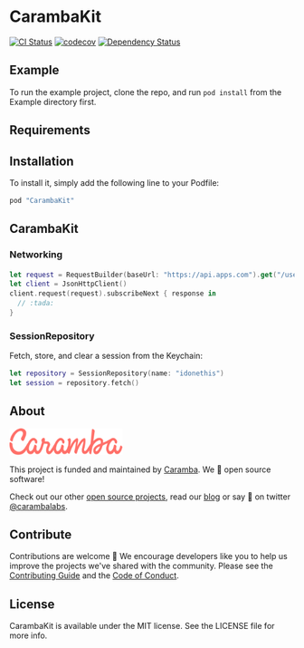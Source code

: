 # CarambaKit

[![CI Status](http://img.shields.io/travis/carambalabs/CarambaKit.svg?style=flat)](https://travis-ci.org/carambalabs/CarambaKit)
[![codecov](https://codecov.io/gh/carambalabs/CarambaKit/branch/master/graph/badge.svg)](https://codecov.io/gh/carambalabs/CarambaKit)
[![Dependency Status](https://gemnasium.com/badges/github.com/carambalabs/CarambaKit.svg)](https://gemnasium.com/github.com/carambalabs/CarambaKit)

## Example

To run the example project, clone the repo, and run `pod install` from the Example directory first.

## Requirements

## Installation

To install it, simply add the following line to your Podfile:

```ruby
pod "CarambaKit"
```

## CarambaKit

### Networking

```swift
let request = RequestBuilder(baseUrl: "https://api.apps.com").get("/users").withParameters(["param": "value"]).build()
let client = JsonHttpClient()
client.request(request).subscribeNext { response in
  // :tada:
}
```

### SessionRepository

Fetch, store, and clear a session from the Keychain:

```swift
let repository = SessionRepository(name: "idonethis")
let session = repository.fetch()
```

## About

<img src="https://github.com/carambalabs/Foundation/blob/master/ASSETS/logo-salmon.png?raw=true" width="200" />

This project is funded and maintained by [Caramba](http://caramba.io). We 💛 open source software!

Check out our other [open source projects](https://github.com/carambalabs/), read our [blog](http://blog.caramba.io) or say :wave: on twitter [@carambalabs](http://twitter.com/carambalabs).

## Contribute

Contributions are welcome :metal: We encourage developers like you to help us improve the projects we've shared with the community. Please see the [Contributing Guide](https://github.com/carambalabs/Foundation/blob/master/CONTRIBUTING.md) and the [Code of Conduct](https://github.com/carambalabs/Foundation/blob/master/CONDUCT.md).

## License

CarambaKit is available under the MIT license. See the LICENSE file for more info.
